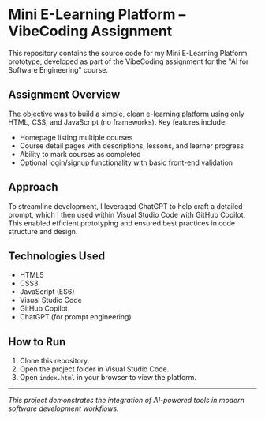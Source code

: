 # Mini E-Learning Platform – VibeCoding Assignment

This repository contains the source code for my Mini E-Learning Platform prototype, developed as part of the VibeCoding assignment for the "AI for Software Engineering" course.

## Assignment Overview

The objective was to build a simple, clean e-learning platform using only HTML, CSS, and JavaScript (no frameworks). Key features include:
- Homepage listing multiple courses
- Course detail pages with descriptions, lessons, and learner progress
- Ability to mark courses as completed
- Optional login/signup functionality with basic front-end validation

## Approach

To streamline development, I leveraged ChatGPT to help craft a detailed prompt, which I then used within Visual Studio Code with GitHub Copilot. This enabled efficient prototyping and ensured best practices in code structure and design.

## Technologies Used

- HTML5
- CSS3
- JavaScript (ES6)
- Visual Studio Code
- GitHub Copilot
- ChatGPT (for prompt engineering)

## How to Run

1. Clone this repository.
2. Open the project folder in Visual Studio Code.
3. Open `index.html` in your browser to view the platform.

---

*This project demonstrates the integration of AI-powered tools in modern software development workflows.*